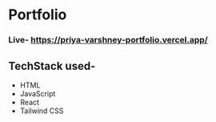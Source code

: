 
# Portfolio

### Live- https://priya-varshney-portfolio.vercel.app/

## TechStack used-
* HTML
* JavaScript
* React
* Tailwind CSS
